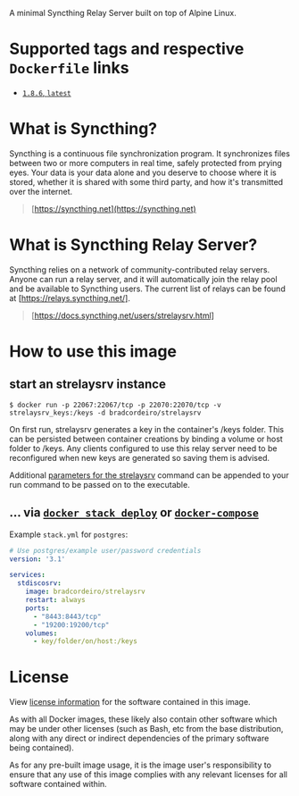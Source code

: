 A minimal Syncthing Relay Server built on top of Alpine Linux.

# Supported tags and respective `Dockerfile` links

-	[`1.8.6`, `latest`](https://github.com/bradcordeiro/strelaysrv/blob/master/Dockerfile)

# What is Syncthing?

Syncthing is a continuous file synchronization program. It synchronizes files between two or more computers in real time, safely protected from prying eyes. Your data is your data alone and you deserve to choose where it is stored, whether it is shared with some third party, and how it's transmitted over the internet.

> [https://syncthing.net](https://syncthing.net)

# What is Syncthing Relay Server?

 Syncthing relies on a network of community-contributed relay servers. Anyone can run a relay server, and it will automatically join the relay pool and be available to Syncthing users. The current list of relays can be found at [https://relays.syncthing.net/].

> [https://docs.syncthing.net/users/strelaysrv.html]

# How to use this image

## start an strelaysrv instance

```console
$ docker run -p 22067:22067/tcp -p 22070:22070/tcp -v strelaysrv_keys:/keys -d bradcordeiro/strelaysrv
```

On first run, strelaysrv generates a key in the container's /keys folder. This can be persisted between container creations by binding a volume or host folder to /keys. Any clients configured to use this relay server need to be reconfigured when new keys are generated so saving them is advised.

Additional [parameters for the strelaysrv](https://docs.syncthing.net/users/strelaysrv.html) command can be appended to your run command to be passed on to the executable.

## ... via [`docker stack deploy`](https://docs.docker.com/engine/reference/commandline/stack_deploy/) or [`docker-compose`](https://github.com/docker/compose)

Example `stack.yml` for `postgres`:

```yaml
# Use postgres/example user/password credentials
version: '3.1'

services:
  stdiscosrv:
    image: bradcordeiro/strelaysrv
    restart: always
    ports:
      - "8443:8443/tcp"
      - "19200:19200/tcp"
    volumes:
      - key/folder/on/host:/keys
```

# License

View [license information](https://github.com/syncthing/syncthing/blob/main/LICENSE) for the software contained in this image.

As with all Docker images, these likely also contain other software which may be under other licenses (such as Bash, etc from the base distribution, along with any direct or indirect dependencies of the primary software being contained).

As for any pre-built image usage, it is the image user's responsibility to ensure that any use of this image complies with any relevant licenses for all software contained within.